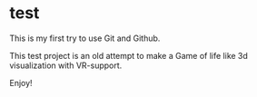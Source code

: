 # test
This is my first try to use Git and Github. 

This test project is an old attempt to make a Game of life like 3d visualization with VR-support.

Enjoy!
